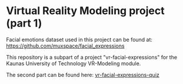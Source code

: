 # Virtual Reality Modeling project (part 1)

Facial emotions dataset used in this project can be found at: <a>https://github.com/muxspace/facial_expressions</a>

This repository is a subpart of a project "vr-facial-expressions" for the Kaunas University of Technology VR-Modeling module.

The second part can be found here: <a href="https://github.com/gMatas/vr-facial-expressions-quiz">vr-facial-expressions-quiz</a>
